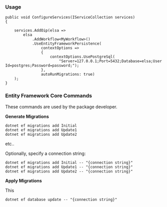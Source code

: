 ### Usage

```
public void ConfigureServices(IServiceCollection services)
{

    services.AddOip(elsa =>
        elsa
            .AddWorkflow<MyWorkflow>()
            .UseEntityFrameworkPersistence(
                contextOptions =>
                {
                    contextOptions.UsePostgreSql(
                        "Server=127.0.0.1;Port=5432;Database=elsa;User Id=postgres;Password=password;");
                },
                autoRunMigrations: true)
    );
}
```

### Entity Framework Core Commands

These commands are used by the package developer.

**Generate Migrations**

```
dotnet ef migrations add Initial
dotnet ef migrations add Update1
dotnet ef migrations add Update2
```

etc..

Optionally, specify a connection string:

```
dotnet ef migrations add Initial -- "{connection string}"
dotnet ef migrations add Update1 -- "{connection string}"
dotnet ef migrations add Update2 -- "{connection string}"
```

**Apply Migrations**

This

`dotnet ef database update -- "{connection string}"`

